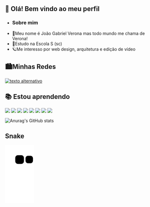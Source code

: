 ## 👋 Olá! Bem vindo ao meu perfil
 
- ### Sobre mim
- 🥱Meu nome é João Gabriel Verona mas todo mundo me chama de Verona!
- 📝Estudo na Escola S (sc)
- 🪐Me interesso por web design, arquitetura e edição de vídeo

## 🏙️Minhas Redes
[![texto alternativo](https://i.imgur.com/u9VnLwi.png)](http://www.twitter.com/JaoVerona)

## 📚 Estou aprendendo 
<img src="https://cdn.jsdelivr.net/gh/devicons/devicon/icons/premierepro/premierepro-original.svg" width=50 /> <img src="https://upload.wikimedia.org/wikipedia/commons/2/20/Photoshop_CC_icon.png" width=51 /> <img src="https://cdn.jsdelivr.net/gh/devicons/devicon/icons/aftereffects/aftereffects-original.svg" width=50 />   <img src="https://cdn.jsdelivr.net/gh/devicons/devicon/icons/canva/canva-original.svg" width=50 />   <img src="https://cdn.jsdelivr.net/gh/devicons/devicon/icons/java/java-plain.svg" width=50 /> <img src="https://cdn.jsdelivr.net/gh/devicons/devicon/icons/git/git-original.svg" width=50/> <img src="https://cdn.icon-icons.com/icons2/2429/PNG/512/github_logo_icon_147285.png" width=50 /> <img src="https://cdn.jsdelivr.net/gh/devicons/devicon/icons/figma/figma-original.svg" width=50/>


![Anurag's GitHub stats](https://github-readme-stats.vercel.app/api?username=1Verona&show_icons=true&theme=tokyonight) 

## Snake
![snake gif](https://github.com/1Verona/1Verona/blob/output/github-contribution-grid-snake.svg)
